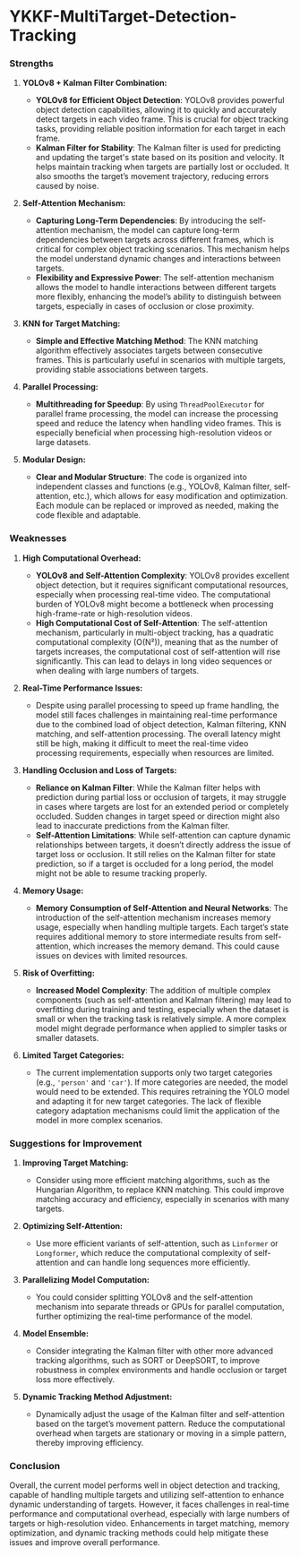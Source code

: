 

# YKKF-MultiTarget-Detection-Tracking

### **Strengths**

1. **YOLOv8 + Kalman Filter Combination:**
   - **YOLOv8 for Efficient Object Detection**: YOLOv8 provides powerful object detection capabilities, allowing it to quickly and accurately detect targets in each video frame. This is crucial for object tracking tasks, providing reliable position information for each target in each frame.
   - **Kalman Filter for Stability**: The Kalman filter is used for predicting and updating the target's state based on its position and velocity. It helps maintain tracking when targets are partially lost or occluded. It also smooths the target’s movement trajectory, reducing errors caused by noise.

2. **Self-Attention Mechanism:**
   - **Capturing Long-Term Dependencies**: By introducing the self-attention mechanism, the model can capture long-term dependencies between targets across different frames, which is critical for complex object tracking scenarios. This mechanism helps the model understand dynamic changes and interactions between targets.
   - **Flexibility and Expressive Power**: The self-attention mechanism allows the model to handle interactions between different targets more flexibly, enhancing the model’s ability to distinguish between targets, especially in cases of occlusion or close proximity.

3. **KNN for Target Matching:**
   - **Simple and Effective Matching Method**: The KNN matching algorithm effectively associates targets between consecutive frames. This is particularly useful in scenarios with multiple targets, providing stable associations between targets.

4. **Parallel Processing:**
   - **Multithreading for Speedup**: By using `ThreadPoolExecutor` for parallel frame processing, the model can increase the processing speed and reduce the latency when handling video frames. This is especially beneficial when processing high-resolution videos or large datasets.

5. **Modular Design:**
   - **Clear and Modular Structure**: The code is organized into independent classes and functions (e.g., YOLOv8, Kalman filter, self-attention, etc.), which allows for easy modification and optimization. Each module can be replaced or improved as needed, making the code flexible and adaptable.

### **Weaknesses**

1. **High Computational Overhead:**
   - **YOLOv8 and Self-Attention Complexity**: YOLOv8 provides excellent object detection, but it requires significant computational resources, especially when processing real-time video. The computational burden of YOLOv8 might become a bottleneck when processing high-frame-rate or high-resolution videos.
   - **High Computational Cost of Self-Attention**: The self-attention mechanism, particularly in multi-object tracking, has a quadratic computational complexity (O(N²)), meaning that as the number of targets increases, the computational cost of self-attention will rise significantly. This can lead to delays in long video sequences or when dealing with large numbers of targets.

2. **Real-Time Performance Issues:**
   - Despite using parallel processing to speed up frame handling, the model still faces challenges in maintaining real-time performance due to the combined load of object detection, Kalman filtering, KNN matching, and self-attention processing. The overall latency might still be high, making it difficult to meet the real-time video processing requirements, especially when resources are limited.

3. **Handling Occlusion and Loss of Targets:**
   - **Reliance on Kalman Filter**: While the Kalman filter helps with prediction during partial loss or occlusion of targets, it may struggle in cases where targets are lost for an extended period or completely occluded. Sudden changes in target speed or direction might also lead to inaccurate predictions from the Kalman filter.
   - **Self-Attention Limitations**: While self-attention can capture dynamic relationships between targets, it doesn’t directly address the issue of target loss or occlusion. It still relies on the Kalman filter for state prediction, so if a target is occluded for a long period, the model might not be able to resume tracking properly.

4. **Memory Usage:**
   - **Memory Consumption of Self-Attention and Neural Networks**: The introduction of the self-attention mechanism increases memory usage, especially when handling multiple targets. Each target’s state requires additional memory to store intermediate results from self-attention, which increases the memory demand. This could cause issues on devices with limited resources.

5. **Risk of Overfitting:**
   - **Increased Model Complexity**: The addition of multiple complex components (such as self-attention and Kalman filtering) may lead to overfitting during training and testing, especially when the dataset is small or when the tracking task is relatively simple. A more complex model might degrade performance when applied to simpler tasks or smaller datasets.

6. **Limited Target Categories:**
   - The current implementation supports only two target categories (e.g., `'person'` and `'car'`). If more categories are needed, the model would need to be extended. This requires retraining the YOLO model and adapting it for new target categories. The lack of flexible category adaptation mechanisms could limit the application of the model in more complex scenarios.

### **Suggestions for Improvement**

1. **Improving Target Matching:**
   - Consider using more efficient matching algorithms, such as the Hungarian Algorithm, to replace KNN matching. This could improve matching accuracy and efficiency, especially in scenarios with many targets.

2. **Optimizing Self-Attention:**
   - Use more efficient variants of self-attention, such as `Linformer` or `Longformer`, which reduce the computational complexity of self-attention and can handle long sequences more efficiently.

3. **Parallelizing Model Computation:**
   - You could consider splitting YOLOv8 and the self-attention mechanism into separate threads or GPUs for parallel computation, further optimizing the real-time performance of the model.

4. **Model Ensemble:**
   - Consider integrating the Kalman filter with other more advanced tracking algorithms, such as SORT or DeepSORT, to improve robustness in complex environments and handle occlusion or target loss more effectively.

5. **Dynamic Tracking Method Adjustment:**
   - Dynamically adjust the usage of the Kalman filter and self-attention based on the target’s movement pattern. Reduce the computational overhead when targets are stationary or moving in a simple pattern, thereby improving efficiency.

### **Conclusion**

Overall, the current model performs well in object detection and tracking, capable of handling multiple targets and utilizing self-attention to enhance dynamic understanding of targets. However, it faces challenges in real-time performance and computational overhead, especially with large numbers of targets or high-resolution video. Enhancements in target matching, memory optimization, and dynamic tracking methods could help mitigate these issues and improve overall performance.
